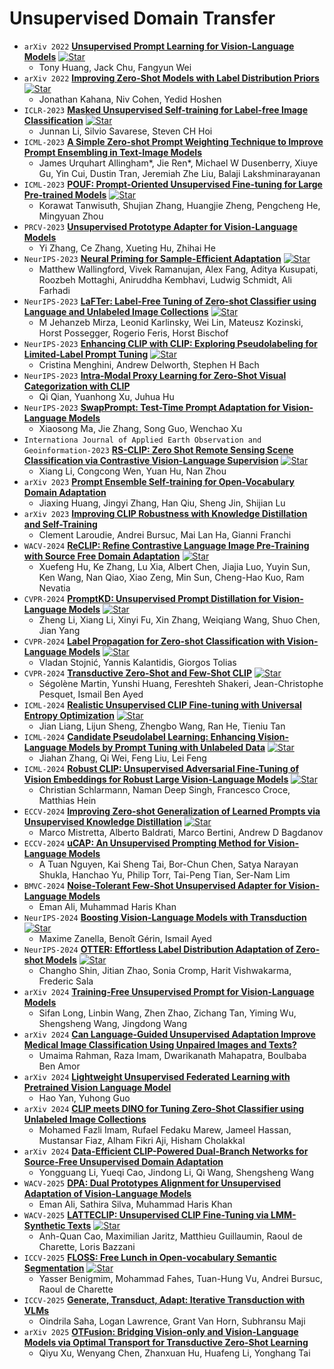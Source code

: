 # Unsupervised Domain Transfer

* `arXiv 2022` **[Unsupervised Prompt Learning for Vision-Language Models](https://arxiv.org/pdf/2204.03649)** [![Star](https://img.shields.io/github/stars/tonyhuang2022/UPL.svg?style=social&label=Star)](https://github.com/tonyhuang2022/UPL)
    * Tony Huang, Jack Chu, Fangyun Wei
* `arXiv 2022` **[Improving Zero-Shot Models with Label Distribution Priors](https://arxiv.org/pdf/2212.00784)** [![Star](https://img.shields.io/github/stars/jonkahana/CLIPPR.svg?style=social&label=Star)](https://github.com/jonkahana/CLIPPR)
    * Jonathan Kahana, Niv Cohen, Yedid Hoshen
* `ICLR-2023` **[Masked Unsupervised Self-training for Label-free Image Classification](https://openreview.net/pdf/4727dfde7523443e21ec3f97b19eeba777450c3e.pdf)** [![Star](https://img.shields.io/github/stars/salesforce/MUST.svg?style=social&label=Star)](https://github.com/salesforce/MUST)
    * Junnan Li, Silvio Savarese, Steven CH Hoi
* `ICML-2023` **[A Simple Zero-shot Prompt Weighting Technique to Improve Prompt Ensembling in Text-Image Models](https://arxiv.org/pdf/2302.06235)**
    * James Urquhart Allingham*, Jie Ren*, Michael W Dusenberry, Xiuye Gu, Yin Cui, Dustin Tran, Jeremiah Zhe Liu, Balaji Lakshminarayanan
* `ICML-2023` **[POUF: Prompt-Oriented Unsupervised Fine-tuning for Large Pre-trained Models](https://proceedings.mlr.press/v202/tanwisuth23a/tanwisuth23a.pdf)** [![Star](https://img.shields.io/github/stars/korawat-tanwisuth/POUF.svg?style=social&label=Star)](https://github.com/korawat-tanwisuth/POUF)
    * Korawat Tanwisuth, Shujian Zhang, Huangjie Zheng, Pengcheng He, Mingyuan Zhou
* `PRCV-2023` **[Unsupervised Prototype Adapter for Vision-Language Models](https://arxiv.org/pdf/2308.11507)**
    * Yi Zhang, Ce Zhang, Xueting Hu, Zhihai He
* `NeurIPS-2023` **[Neural Priming for Sample-Efficient Adaptation](https://proceedings.neurips.cc/paper_files/paper/2023/file/cea5bc68b890bffb10f18aaaab2becb1-Paper-Conference.pdf)** [![Star](https://img.shields.io/github/stars/RAIVNLab/neural-priming.svg?style=social&label=Star)](https://github.com/RAIVNLab/neural-priming)
    * Matthew Wallingford, Vivek Ramanujan, Alex Fang, Aditya Kusupati, Roozbeh Mottaghi, Aniruddha Kembhavi, Ludwig Schmidt, Ali Farhadi
* `NeurIPS-2023` **[LaFTer: Label-Free Tuning of Zero-shot Classifier using Language and Unlabeled Image Collections](https://proceedings.neurips.cc/paper_files/paper/2023/file/123a18dfd821c8b440f42a00a27648d6-Paper-Conference.pdf)** [![Star](https://img.shields.io/github/stars/jmiemirza/LaFTer.svg?style=social&label=Star)](https://github.com/jmiemirza/LaFTer)
    * M Jehanzeb Mirza, Leonid Karlinsky, Wei Lin, Mateusz Kozinski, Horst Possegger, Rogerio Feris, Horst Bischof
* `NeurIPS-2023` **[Enhancing CLIP with CLIP: Exploring Pseudolabeling for Limited-Label Prompt Tuning](https://proceedings.neurips.cc/paper_files/paper/2023/file/bf85879363044ca21f7868a3d1b4021c-Paper-Conference.pdf)** [![Star](https://img.shields.io/github/stars/BatsResearch/menghini-neurips23-code.svg?style=social&label=Star)](https://github.com/BatsResearch/menghini-neurips23-code)
    * Cristina Menghini, Andrew Delworth, Stephen H Bach
* `NeurIPS-2023` **[Intra-Modal Proxy Learning for Zero-Shot Visual Categorization with CLIP](https://proceedings.neurips.cc/paper_files/paper/2023/file/50a057e9fe79ffa3f4120fb6fb88071a-Paper-Conference.pdf)**
    * Qi Qian, Yuanhong Xu, Juhua Hu
* `NeurIPS-2023` **[SwapPrompt: Test-Time Prompt Adaptation for Vision-Language Models](https://proceedings.neurips.cc/paper_files/paper/2023/file/cdd0640218a27e9e2c0e52e324e25db0-Paper-Conference.pdf)**
    * Xiaosong Ma, Jie Zhang, Song Guo, Wenchao Xu
* `Internationa Journal of Applied Earth Observation and Geoinformation-2023` **[RS-CLIP: Zero Shot Remote Sensing Scene Classification via Contrastive Vision-Language Supervision](https://www.sciencedirect.com/science/article/pii/S1569843223003217)** [![Star](https://img.shields.io/github/stars/lx709/RS-CLIP.svg?style=social&label=Star)](https://github.com/lx709/RS-CLIP)
    * Xiang Li, Congcong Wen, Yuan Hu, Nan Zhou
* `arXiv 2023` **[Prompt Ensemble Self-training for Open-Vocabulary Domain Adaptation](https://arxiv.org/pdf/2306.16658)**
    * Jiaxing Huang, Jingyi Zhang, Han Qiu, Sheng Jin, Shijian Lu
* `arXiv 2023` **[Improving CLIP Robustness with Knowledge Distillation and Self-Training](https://arxiv.org/pdf/2309.10361)**
    * Clement Laroudie, Andrei Bursuc, Mai Lan Ha, Gianni Franchi
* `WACV-2024` **[ReCLIP: Refine Contrastive Language Image Pre-Training with Source Free Domain Adaptation](https://openaccess.thecvf.com/content/WACV2024/papers/Hu_ReCLIP_Refine_Contrastive_Language_Image_Pre-Training_With_Source_Free_Domain_WACV_2024_paper.pdf)** [![Star](https://img.shields.io/github/stars/michiganleon/ReCLIP_WACV.svg?style=social&label=Star)](https://github.com/michiganleon/ReCLIP_WACV)
    * Xuefeng Hu, Ke Zhang, Lu Xia, Albert Chen, Jiajia Luo, Yuyin Sun, Ken Wang, Nan Qiao, Xiao Zeng, Min Sun, Cheng-Hao Kuo, Ram Nevatia
* `CVPR-2024` **[PromptKD: Unsupervised Prompt Distillation for Vision-Language Models](https://openaccess.thecvf.com/content/CVPR2024/papers/Li_PromptKD_Unsupervised_Prompt_Distillation_for_Vision-Language_Models_CVPR_2024_paper.pdf)** [![Star](https://img.shields.io/github/stars/zhengli97/PromptKD.svg?style=social&label=Star)](https://github.com/zhengli97/PromptKD)
    * Zheng Li, Xiang Li, Xinyi Fu, Xin Zhang, Weiqiang Wang, Shuo Chen, Jian Yang
* `CVPR-2024` **[Label Propagation for Zero-shot Classification with Vision-Language Models](https://openaccess.thecvf.com/content/CVPR2024/papers/Stojni_Label_Propagation_for_Zero-shot_Classification_with_Vision-Language_Models_CVPR_2024_paper.pdf)** [![Star](https://img.shields.io/github/stars/vladan-stojnic/ZLaP.svg?style=social&label=Star)](https://github.com/vladan-stojnic/ZLaP)
    * Vladan Stojnić, Yannis Kalantidis, Giorgos Tolias
* `CVPR-2024` **[Transductive Zero-Shot and Few-Shot CLIP](https://arxiv.org/pdf/2405.18437)** [![Star](https://img.shields.io/github/stars/SegoleneMartin/transductive-CLIP.svg?style=social&label=Star)](https://github.com/SegoleneMartin/transductive-CLIP)
    * Ségolène Martin, Yunshi Huang, Fereshteh Shakeri, Jean-Christophe Pesquet, Ismail Ben Ayed
* `ICML-2024` **[Realistic Unsupervised CLIP Fine-tuning with Universal Entropy Optimization](https://openreview.net/pdf?id=XxCfToC9pJ)** [![Star](https://img.shields.io/github/stars/tim-learn/UEO.svg?style=social&label=Star)](https://github.com/tim-learn/UEO)
    * Jian Liang, Lijun Sheng, Zhengbo Wang, Ran He, Tieniu Tan
* `ICML-2024` **[Candidate Pseudolabel Learning: Enhancing Vision-Language Models by Prompt Tuning with Unlabeled Data](https://arxiv.org/pdf/2406.10502)** [![Star](https://img.shields.io/github/stars/vanillaer/CPL-ICML2024.svg?style=social&label=Star)](https://github.com/vanillaer/CPL-ICML2024)
    * Jiahan Zhang, Qi Wei, Feng Liu, Lei Feng
* `ICML-2024` **[Robust CLIP: Unsupervised Adversarial Fine-Tuning of Vision Embeddings for Robust Large Vision-Language Models](https://arxiv.org/pdf/2402.12336)** [![Star](https://img.shields.io/github/stars/chs20/RobustVLM.svg?style=social&label=Star)](https://github.com/chs20/RobustVLM)
    * Christian Schlarmann, Naman Deep Singh, Francesco Croce, Matthias Hein
* `ECCV-2024` **[Improving Zero-shot Generalization of Learned Prompts via Unsupervised Knowledge Distillation](https://arxiv.org/pdf/2407.03056)** [![Star](https://img.shields.io/github/stars/miccunifi/KDPL.svg?style=social&label=Star)](https://github.com/miccunifi/KDPL)
    * Marco Mistretta, Alberto Baldrati, Marco Bertini, Andrew D Bagdanov
* `ECCV-2024` **[uCAP: An Unsupervised Prompting Method for Vision-Language Models](https://www.ecva.net/papers/eccv_2024/papers_ECCV/papers/09508.pdf)**
    * A Tuan Nguyen, Kai Sheng Tai, Bor-Chun Chen, Satya Narayan Shukla, Hanchao Yu, Philip Torr, Tai-Peng Tian, Ser-Nam Lim
* `BMVC-2024` **[Noise-Tolerant Few-Shot Unsupervised Adapter for Vision-Language Models](https://arxiv.org/pdf/2309.14928)**
    * Eman Ali, Muhammad Haris Khan
* `NeurIPS-2024` **[Boosting Vision-Language Models with Transduction](https://arxiv.org/pdf/2406.01837)** [![Star](https://img.shields.io/github/stars/MaxZanella/transduction-for-vlms.svg?style=social&label=Star)](https://github.com/MaxZanella/transduction-for-vlms)
    * Maxime Zanella, Benoît Gérin, Ismail Ayed
* `NeurIPS-2024` **[OTTER: Effortless Label Distribution Adaptation of Zero-shot Models](https://arxiv.org/pdf/2404.08461)** [![Star](https://img.shields.io/github/stars/SprocketLab/OTTER.svg?style=social&label=Star)](https://github.com/SprocketLab/OTTER)
    * Changho Shin, Jitian Zhao, Sonia Cromp, Harit Vishwakarma, Frederic Sala
* `arXiv 2024` **[Training-Free Unsupervised Prompt for Vision-Language Models](https://arxiv.org/pdf/2404.16339)**
    * Sifan Long, Linbin Wang, Zhen Zhao, Zichang Tan, Yiming Wu, Shengsheng Wang, Jingdong Wang
* `arXiv 2024` **[Can Language-Guided Unsupervised Adaptation Improve Medical Image Classification Using Unpaired Images and Texts?](https://arxiv.org/pdf/2409.02729)**
    * Umaima Rahman, Raza Imam, Dwarikanath Mahapatra, Boulbaba Ben Amor
* `arXiv 2024` **[Lightweight Unsupervised Federated Learning with Pretrained Vision Language Model](https://arxiv.org/pdf/2404.11046)**
    * Hao Yan, Yuhong Guo
* `arXiv 2024` **[CLIP meets DINO for Tuning Zero-Shot Classifier using Unlabeled Image Collections](https://arxiv.org/pdf/2411.19346)**
    * Mohamed Fazli Imam, Rufael Fedaku Marew, Jameel Hassan, Mustansar Fiaz, Alham Fikri Aji, Hisham Cholakkal
* `arXiv 2024` **[Data-Efficient CLIP-Powered Dual-Branch Networks for Source-Free Unsupervised Domain Adaptation](https://arxiv.org/pdf/2410.15811)**
    * Yongguang Li, Yueqi Cao, Jindong Li, Qi Wang, Shengsheng Wang
* `WACV-2025` **[DPA: Dual Prototypes Alignment for Unsupervised Adaptation of Vision-Language Models](https://arxiv.org/pdf/2408.08855)**
    * Eman Ali, Sathira Silva, Muhammad Haris Khan
* `WACV-2025` **[LATTECLIP: Unsupervised CLIP Fine-Tuning via LMM-Synthetic Texts](https://arxiv.org/pdf/2410.08211)** [![Star](https://img.shields.io/github/stars/astra-vision/LatteCLIP.svg?style=social&label=Star)](https://github.com/astra-vision/LatteCLIP)
    * Anh-Quan Cao, Maximilian Jaritz, Matthieu Guillaumin, Raoul de Charette, Loris Bazzani
* `ICCV-2025` **[FLOSS: Free Lunch in Open-vocabulary Semantic Segmentation](https://arxiv.org/pdf/2504.10487)** [![Star](https://img.shields.io/github/stars/yasserben/FLOSS.svg?style=social&label=Star)](https://github.com/yasserben/FLOSS)
    * Yasser Benigmim, Mohammad Fahes, Tuan-Hung Vu, Andrei Bursuc, Raoul de Charette
* `ICCV-2025` **[Generate, Transduct, Adapt: Iterative Transduction with VLMs](https://arxiv.org/pdf/2501.06031)**
    * Oindrila Saha, Logan Lawrence, Grant Van Horn, Subhransu Maji
* `arXiv 2025` **[OTFusion: Bridging Vision-only and Vision-Language Models via Optimal Transport for Transductive Zero-Shot Learning](https://arxiv.org/pdf/2506.13723)**
    * Qiyu Xu, Wenyang Chen, Zhanxuan Hu, Huafeng Li, Yonghang Tai
